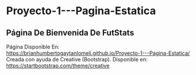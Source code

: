 # Proyecto-1---Pagina-Estatica

## Página De Bienvenida De FutStats

Página Disponible En: https://brianhumbertogaytanlomeli.github.io/Proyecto-1---Pagina-Estatica/
Creada con ayuda de Creative (Bootstrap). Disponible en: https://startbootstrap.com/theme/creative
